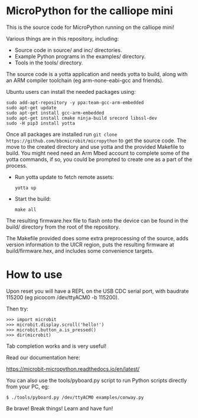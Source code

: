 MicroPython for the calliope mini
=================================

This is the source code for MicroPython running on the calliope mini!

Various things are in this repository, including:
- Source code in source/ and inc/ directories.
- Example Python programs in the examples/ directory.
- Tools in the tools/ directory.

The source code is a yotta application and needs yotta to build, along
with an ARM compiler toolchain (eg arm-none-eabi-gcc and friends).

Ubuntu users can install the needed packages using:
```
sudo add-apt-repository -y ppa:team-gcc-arm-embedded
sudo apt-get update
sudo apt-get install gcc-arm-embedded
sudo apt-get install cmake ninja-build srecord libssl-dev
sudo -H pip3 install yotta
```

Once all packages are installed run
`git clone https://github.com/bbcmicrobit/micropython` to get the source code.
The move to the created directory and use yotta and the provided Makefile to build.
You might need need an Arm Mbed account to complete some of the yotta commands,
if so, you could be prompted to create one as a part of the process.

- Run yotta update to fetch remote assets:

  ```
  yotta up
  ```

- Start the build:

  ```
  make all
  ```

The resulting firmware.hex file to flash onto the device can be
found in the build/ directory from the root of the repository.

The Makefile provided does some extra preprocessing of the source,
adds version information to the UICR region, puts the resulting
firmware at build/firmware.hex, and includes some convenience targets.

How to use
==========

Upon reset you will have a REPL on the USB CDC serial port, with baudrate
115200 (eg picocom /dev/ttyACM0 -b 115200).

Then try:

    >>> import microbit
    >>> microbit.display.scroll('hello!')
    >>> microbit.button_a.is_pressed()
    >>> dir(microbit)

Tab completion works and is very useful!

Read our documentation here:

https://microbit-micropython.readthedocs.io/en/latest/

You can also use the tools/pyboard.py script to run Python scripts directly
from your PC, eg:

    $ ./tools/pyboard.py /dev/ttyACM0 examples/conway.py

Be brave! Break things! Learn and have fun!
